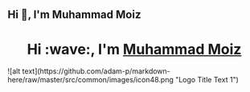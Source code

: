 ## Hi 👋, I'm Muhammad Moiz
<h1 align="center">Hi :wave:, I'm <a href="https://rizwanjamal.online" target="blank">
Muhammad Moiz</a></h1>
![alt text](https://github.com/adam-p/markdown-here/raw/master/src/common/images/icon48.png "Logo Title Text 1")
<!--
**Muhammad-moiz-hub/Muhammad-moiz-hub** is a ✨ _special_ ✨ repository because its `README.md` (this file) appears on your GitHub profile.

Here are some ideas to get you started:

- 🔭 I’m currently working on ...
- 🌱 I’m currently learning ...
- 👯 I’m looking to collaborate on ...
- 🤔 I’m looking for help with ...
- 💬 Ask me about ...
- 📫 How to reach me: ...
- 😄 Pronouns: ...
- ⚡ Fun fact: ...
-->
